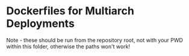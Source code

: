# Dockerfiles for Multiarch Deployments

Note - these should be run from the repository root, not with your PWD within this folder, otherwise the paths won't work!